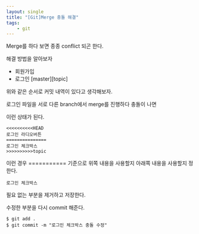 ```yaml
---
layout: single
title: "[Git]Merge 충돌 해결"
tags: 
    - git
---
```



Merge를 하다 보면 종종 conflict 되곤 한다.<br>

 해결 방법을 알아보자

- 회원가입
- 로그인 [master][topic]

<!-- -->

위와 같은 순서로 커밋 내역이 있다고 생각해보자.

로그인 파일을 서로 다른 branch에서 merge를 진행하다 충돌이 나면<br>

 이런 상태가 된다.

```
<<<<<<<<<<HEAD
로그인 라디오버튼
===============
로그인 체크박스 
>>>>>>>>>>topic
```

이런 경우 =========== 기준으로 위쪽 내용을 사용할지 아래쪽 내용을 사용할지 정한다.

```
로그인 체크박스
```

필요 없는 부분을 제거하고 저장한다.<br>

 수정한 부분을 다시 commit 해준다.

```
$ git add .
$ git commit -m "로그인 체크박스 충돌 수정"
```